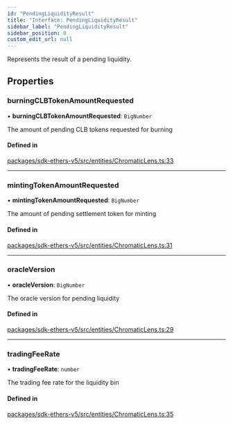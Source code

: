 ```yaml
---
id: "PendingLiquidityResult"
title: "Interface: PendingLiquidityResult"
sidebar_label: "PendingLiquidityResult"
sidebar_position: 0
custom_edit_url: null
---
```


Represents the result of a pending liquidity.

## Properties

### burningCLBTokenAmountRequested

• **burningCLBTokenAmountRequested**: `BigNumber`

The amount of pending CLB tokens requested for burning

#### Defined in

[packages/sdk-ethers-v5/src/entities/ChromaticLens.ts:33](https://github.com/chromatic-protocol/sdk/blob/e269c27/packages/sdk-ethers-v5/src/entities/ChromaticLens.ts#L33)

___

### mintingTokenAmountRequested

• **mintingTokenAmountRequested**: `BigNumber`

The amount of pending settlement token for minting

#### Defined in

[packages/sdk-ethers-v5/src/entities/ChromaticLens.ts:31](https://github.com/chromatic-protocol/sdk/blob/e269c27/packages/sdk-ethers-v5/src/entities/ChromaticLens.ts#L31)

___

### oracleVersion

• **oracleVersion**: `BigNumber`

The oracle version for pending liquidity

#### Defined in

[packages/sdk-ethers-v5/src/entities/ChromaticLens.ts:29](https://github.com/chromatic-protocol/sdk/blob/e269c27/packages/sdk-ethers-v5/src/entities/ChromaticLens.ts#L29)

___

### tradingFeeRate

• **tradingFeeRate**: `number`

The trading fee rate for the liquidity bin

#### Defined in

[packages/sdk-ethers-v5/src/entities/ChromaticLens.ts:35](https://github.com/chromatic-protocol/sdk/blob/e269c27/packages/sdk-ethers-v5/src/entities/ChromaticLens.ts#L35)
